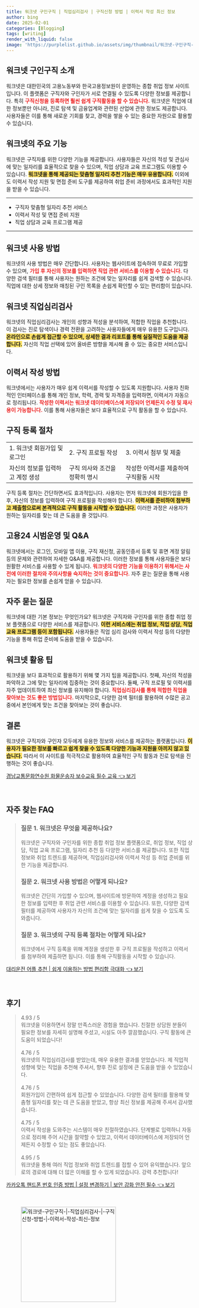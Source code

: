 ```yaml
---
title: 워크넷 구인구직 | 직업심리검사 | 구직신청 방법 | 이력서 작성 최신 정보
author: bing
date: 2025-02-01
categories: [Blogging]
tags: [writing]
render_with_liquid: false
image: 'https://purplelist.github.io/assets/img/thumbnail/워크넷-구인구직-|-직업심리검사-|-구직신청-방법-|-이력서-작성-최신-정보.webp'
---
```



<h2 id='워크넷_구인구직_소개'>워크넷 구인구직 소개</h2>

<p>워크넷은 대한민국의 고용노동부와 한국고용정보원이 운영하는 종합 취업 정보 사이트입니다. 이 플랫폼은 구직자와 구인자가 서로 연결될 수 있도록 다양한 정보를 제공합니다. 특히 <b><span style="color: #ee2323;">구직신청을 등록하면 훨씬 쉽게 구직활동을 할 수 있습니다.</span></b> 워크넷은 직업에 대한 정보뿐만 아니라, 진로 탐색 및 금융업계와 관련된 산업에 관한 정보도 제공합니다. 사용자들은 이를 통해 새로운 기회를 찾고, 경력을 쌓을 수 있는 중요한 자원으로 활용할 수 있습니다.</p>

<h2 id='워크넷_기능'>워크넷의 주요 기능</h2>

<p>워크넷은 구직자를 위한 다양한 기능을 제공합니다. 사용자들은 자신의 적성 및 관심사에 맞는 일자리를 효율적으로 찾을 수 있으며, 직업 상담과 교육 프로그램도 이용할 수 있습니다. <b><span style="background-color: #ffe066;">워크넷을 통해 제공되는 맞춤형 일자리 추천 기능은 매우 유용합니다.</span></b> 이외에도 이력서 작성 지원 및 면접 준비 도구를 제공하여 취업 준비 과정에서도 효과적인 지원을 받을 수 있습니다.</p>

<hr />

<ul>
    <li>구직자 맞춤형 일자리 추천 서비스</li>
    <li>이력서 작성 및 면접 준비 지원</li>
    <li>직업 상담과 교육 프로그램 제공</li>
</ul>

<hr />

<h2 id='워크넷_사용방법'>워크넷 사용 방법</h2>

<p>워크넷의 사용 방법은 매우 간단합니다. 사용자는 웹사이트에 접속하여 무료로 가입할 수 있으며, <b><span style="color: #ee2323;">가입 후 자신의 정보를 입력하면 직업 관련 서비스를 이용할 수 있습니다.</span></b> 다양한 검색 필터를 통해 사용자는 원하는 조건에 맞는 일자리를 쉽게 검색할 수 있습니다. 직업에 대한 상세 정보와 매칭된 구인 목록을 손쉽게 확인할 수 있는 편리함이 있습니다.</p>

<h2 id='직업심리검사'>워크넷 직업심리검사</h2>

<p>워크넷의 직업심리검사는 개인의 성향과 적성을 분석하여, 적합한 직업을 추천합니다. 이 검사는 진로 탐색이나 경력 전환을 고려하는 사용자들에게 매우 유용한 도구입니다. <b><span style="background-color: #ffe066;">온라인으로 손쉽게 접근할 수 있으며, 상세한 결과 리포트를 통해 실질적인 도움을 제공합니다.</span></b> 자신의 직업 선택에 있어 올바른 방향을 제시해 줄 수 있는 중요한 서비스입니다.</p>

<h2 id='이력서_작성_방법'>이력서 작성 방법</h2>

<p>워크넷에서는 사용자가 매우 쉽게 이력서를 작성할 수 있도록 지원합니다. 사용자 친화적인 인터페이스를 통해 개인 정보, 학력, 경력 및 자격증을 입력하면, 이력서가 자동으로 정리됩니다. <b><span style="color: #ee2323;">작성한 이력서는 워크넷 데이터베이스에 저장되어 언제든지 수정 및 재사용이 가능합니다.</span></b> 이를 통해 사용자들은 보다 효율적으로 구직 활동을 할 수 있습니다.</p>

<h2 id='구직_등록_절차'>구직 등록 절차</h2>

<table>
    <tr>
        <td>1. 워크넷 회원가입 및 로그인</td>
        <td>2. 구직 프로필 작성</td>
        <td>3. 이력서 첨부 및 제출</td>
    </tr>
    <tr>
        <td>자신의 정보를 입력하고 계정 생성</td>
        <td>구직 의사와 조건을 정확히 명시</td>
        <td>작성한 이력서를 제출하여 구직활동 시작</td>
    </tr>
</table>

<p>구직 등록 절차는 간단하면서도 효과적입니다. 사용자는 먼저 워크넷에 회원가입을 한 후, 자신의 정보를 입력하여 구직 프로필을 작성해야 합니다. <b><span style="background-color: #ffe066;">이력서를 준비하여 첨부하고 제출함으로써 본격적으로 구직 활동을 시작할 수 있습니다.</span></b> 이러한 과정은 사용자가 원하는 일자리를 찾는 데 큰 도움을 줄 것입니다.</p>

<h2 id='고용24_시범운영'>고용24 시범운영 및 Q&A</h2>

<p>워크넷에서는 로그인, 모바일 앱 이용, 구직 재신청, 공동인증서 등록 및 휴면 계정 알림 등의 문제와 관련하여 자세한 Q&A를 제공합니다. 이러한 정보를 통해 사용자들은 보다 원활한 서비스를 사용할 수 있게 됩니다. <b><span style="color: #ee2323;">워크넷의 다양한 기능을 이용하기 위해서는 사전에 이러한 절차와 주의사항을 숙지하는 것이 중요합니다.</span></b> 자주 묻는 질문을 통해 사용자는 필요한 정보를 손쉽게 얻을 수 있습니다.</p>

<h2 id='자주_묻는_질문'>자주 묻는 질문</h2>

<p>워크넷에 대한 기본 정보는 무엇인가요? 워크넷은 구직자와 구인자를 위한 종합 취업 정보 플랫폼으로 다양한 서비스를 제공합니다. <b><span style="background-color: #ffe066;">이런 서비스에는 취업 정보, 직업 상담, 직업 교육 프로그램 등이 포함됩니다.</span></b> 사용자들은 직업 심리 검사와 이력서 작성 등의 다양한 기능을 통해 취업 준비에 도움을 받을 수 있습니다.</p>

<h2 id='워크넷_활용팁'>워크넷 활용 팁</h2>

<p>워크넷을 보다 효과적으로 활용하기 위해 몇 가지 팁을 제공합니다. 첫째, 자신의 적성을 파악하고 그에 맞는 일자리에 집중하는 것이 중요합니다. 둘째, 구직 프로필 및 이력서를 자주 업데이트하여 최신 정보를 유지해야 합니다. <b><span style="color: #ee2323;">직업심리검사를 통해 적합한 직업을 찾아보는 것도 좋은 방법입니다.</span></b> 마지막으로, 다양한 검색 필터를 활용하여 수많은 공고 중에서 본인에게 맞는 조건을 찾아보는 것이 좋습니다.</p>

<h2 id='결론'>결론</h2>

<p>워크넷은 구직자와 구인자 모두에게 유용한 정보와 서비스를 제공하는 플랫폼입니다. <b><span style="background-color: #ffe066;">이용자가 필요한 정보를 빠르고 쉽게 찾을 수 있도록 다양한 기능과 지원을 아끼지 않고 있습니다.</span></b> 따라서 이 사이트를 적극적으로 활용하여 효율적인 구직 활동과 진로 탐색을 진행하는 것이 좋습니다.</p>


<p><a class="click-button" title="경남교통문화연수원 화물운송자 보수교육 필수 교육" href="https://purplelist.github.io/posts/%EA%B2%BD%EB%82%A8%EA%B5%90%ED%86%B5%EB%AC%B8%ED%99%94%EC%97%B0%EC%88%98%EC%9B%90-%ED%99%94%EB%AC%BC%EC%9A%B4%EC%86%A1%EC%9E%90-%EB%B3%B4%EC%88%98%EA%B5%90%EC%9C%A1-%ED%95%84%EC%88%98-%EA%B5%90%EC%9C%A1/" rel="dofollow">경남교통문화연수원 화물운송자 보수교육 필수 교육 👈 보기</a></p><br>
<h2 id='자주_찾는_FAQ'>자주 찾는 FAQ</h2>
<div itemscope="" itemtype="https://schema.org/FAQPage"> 
<blockquote> 
<div itemscope="" itemprop="mainEntity" itemtype="https://schema.org/Question"> 
<h3 itemprop="name">질문 1. 워크넷은 무엇을 제공하나요?</h3> 
<div itemscope="" itemprop="acceptedAnswer" itemtype="https://schema.org/Answer"> 
<span itemprop="text"> 
<p>워크넷은 구직자와 구인자를 위한 종합 취업 정보 플랫폼으로, 취업 정보, 직업 상담, 직업 교육 프로그램, 일자리 추천 등 다양한 서비스를 제공합니다. 또한 직업 정보와 취업 트렌드를 제공하며, 직업심리검사와 이력서 작성 등 취업 준비를 위한 기능을 제공합니다.</p> 
</span> 
</div> 
</div> 
<div itemscope="" itemprop="mainEntity" itemtype="https://schema.org/Question"> 
<h3 itemprop="name">질문 2. 워크넷 사용 방법은 어떻게 되나요?</h3> 
<div itemscope="" itemprop="acceptedAnswer" itemtype="https://schema.org/Answer"> 
<span itemprop="text"> 
<p>워크넷은 간단히 가입할 수 있으며, 웹사이트에 방문하여 계정을 생성하고 필요한 정보를 입력한 후 취업 관련 서비스를 이용할 수 있습니다. 또한, 다양한 검색 필터를 제공하여 사용자가 자신의 조건에 맞는 일자리를 쉽게 찾을 수 있도록 도와줍니다.</p> 
</span> 
</div> 
</div> 
<div itemscope="" itemprop="mainEntity" itemtype="https://schema.org/Question"> 
<h3 itemprop="name">질문 3. 워크넷의 구직 등록 절차는 어떻게 되나요?</h3> 
<div itemscope="" itemprop="acceptedAnswer" itemtype="https://schema.org/Answer"> 
<span itemprop="text"> 
<p>워크넷에서 구직 등록을 위해 계정을 생성한 후 구직 프로필을 작성하고 이력서를 첨부하여 제출하면 됩니다. 이를 통해 구직활동을 시작할 수 있습니다.</p> 
</span> 
</div> 
</div> 
</blockquote> 
</div>
<p><a class="click-button" title="대리운전 어플 추천 | 쉽게 이용하는 방법 편리함 극대화" href="https://purplelist.github.io/posts/%EB%8C%80%EB%A6%AC%EC%9A%B4%EC%A0%84-%EC%96%B4%ED%94%8C-%EC%B6%94%EC%B2%9C-%EC%89%BD%EA%B2%8C-%EC%9D%B4%EC%9A%A9%ED%95%98%EB%8A%94-%EB%B0%A9%EB%B2%95-%ED%8E%B8%EB%A6%AC%ED%95%A8-%EA%B7%B9%EB%8C%80%ED%99%94/" rel="dofollow">대리운전 어플 추천 | 쉽게 이용하는 방법 편리함 극대화 👈 보기</a></p><br>
<h2 id='후기'>후기</h2>
<div itemscope itemtype="https://schema.org/Product">
  <blockquote>
  <div itemprop="review" itemscope itemtype="https://schema.org/Review">
      <div itemprop="reviewRating" itemscope itemtype="https://schema.org/Rating"> <span itemprop="ratingValue">4.93</span> / <span itemprop="bestRating">5</span> </div>
      <span itemprop="reviewBody">워크넷을 이용하면서 정말 만족스러운 경험을 했습니다. 친절한 상담원 분들이 필요한 정보를 자세히 설명해 주셨고, 시설도 아주 깔끔했습니다. 구직 활동에 큰 도움이 되었습니다!</span>
  </div>
  <br>
  <div itemprop="review" itemscope itemtype="https://schema.org/Review">
      <div itemprop="reviewRating" itemscope itemtype="https://schema.org/Rating"> <span itemprop="ratingValue">4.76</span> / <span itemprop="bestRating">5</span> </div>
      <span itemprop="reviewBody">워크넷의 직업심리검사를 받았는데, 매우 유용한 결과를 얻었습니다. 제 직업적 성향에 맞는 직업을 추천해 주셔서, 향후 진로 설정에 큰 도움을 받을 수 있었습니다.</span>
  </div>
  <br>
  <div itemprop="review" itemscope itemtype="https://schema.org/Review">
      <div itemprop="reviewRating" itemscope itemtype="https://schema.org/Rating"> <span itemprop="ratingValue">4.76</span> / <span itemprop="bestRating">5</span> </div>
      <span itemprop="reviewBody">회원가입이 간편하여 쉽게 접근할 수 있었습니다. 다양한 검색 필터를 활용해 맞춤형 일자리를 찾는 데 큰 도움을 받았고, 항상 최신 정보를 제공해 주셔서 감사했습니다.</span>
  </div>
  <br>
  <div itemprop="review" itemscope itemtype="https://schema.org/Review">
      <div itemprop="reviewRating" itemscope itemtype="https://schema.org/Rating"> <span itemprop="ratingValue">4.75</span> / <span itemprop="bestRating">5</span> </div>
      <span itemprop="reviewBody">이력서 작성을 도와주는 시스템이 매우 친절하였습니다. 단계별로 입력하니 자동으로 정리해 주어 시간을 절약할 수 있었고, 이력서 데이터베이스에 저장되어 언제든지 수정할 수 있는 점도 좋았습니다.</span>
  </div>
  <br>
  <div itemprop="review" itemscope itemtype="https://schema.org/Review">
      <div itemprop="reviewRating" itemscope itemtype="https://schema.org/Rating"> <span itemprop="ratingValue">4.95</span> / <span itemprop="bestRating">5</span> </div>
      <span itemprop="reviewBody">워크넷을 통해 여러 직업 정보와 취업 트렌드를 접할 수 있어 유익했습니다. 앞으로의 경로에 대해 더 많은 이해를 할 수 있게 되었습니다. 강력 추천합니다!</span>
  </div>
  </blockquote>
</div>
<p><a class="click-button" title="카카오톡 핸드폰 번호 인증 방법 | 설정 변경하기 | 보안 강화 안전 필수" href="https://purplelist.github.io/posts/%EC%B9%B4%EC%B9%B4%EC%98%A4%ED%86%A1-%ED%95%B8%EB%93%9C%ED%8F%B0-%EB%B2%88%ED%98%B8-%EC%9D%B8%EC%A6%9D-%EB%B0%A9%EB%B2%95-%EC%84%A4%EC%A0%95-%EB%B3%80%EA%B2%BD%ED%95%98%EA%B8%B0-%EB%B3%B4%EC%95%88-%EA%B0%95%ED%99%94-%EC%95%88%EC%A0%84-%ED%95%84%EC%88%98/" rel="dofollow">카카오톡 핸드폰 번호 인증 방법 | 설정 변경하기 | 보안 강화 안전 필수 👈 보기</a></p><br>
<figure class="image"><img src="https://purplelist.github.io/assets/img/thumbnail/워크넷-구인구직-|-직업심리검사-|-구직신청-방법-|-이력서-작성-최신-정보.webp" alt="워크넷-구인구직-|-직업심리검사-|-구직신청-방법-|-이력서-작성-최신-정보" width="256" height="256"></figure>